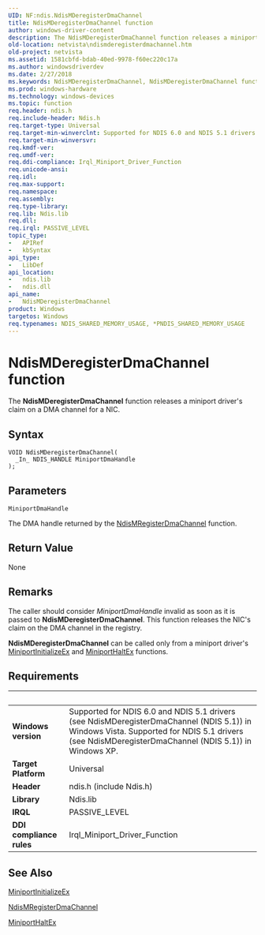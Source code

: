 ```yaml
---
UID: NF:ndis.NdisMDeregisterDmaChannel
title: NdisMDeregisterDmaChannel function
author: windows-driver-content
description: The NdisMDeregisterDmaChannel function releases a miniport driver's claim on a DMA channel for a NIC.
old-location: netvista\ndismderegisterdmachannel.htm
old-project: netvista
ms.assetid: 1581cbfd-bdab-40ed-9978-f60ec220c17a
ms.author: windowsdriverdev
ms.date: 2/27/2018
ms.keywords: NdisMDeregisterDmaChannel, NdisMDeregisterDmaChannel function [Network Drivers Starting with Windows Vista], dma_ref_8babcd45-1946-4928-a0a2-2fc0871b9f90.xml, ndis/NdisMDeregisterDmaChannel, netvista.ndismderegisterdmachannel
ms.prod: windows-hardware
ms.technology: windows-devices
ms.topic: function
req.header: ndis.h
req.include-header: Ndis.h
req.target-type: Universal
req.target-min-winverclnt: Supported for NDIS 6.0 and NDIS 5.1 drivers (see    NdisMDeregisterDmaChannel (NDIS   5.1)) in Windows Vista. Supported for NDIS 5.1 drivers (see    NdisMDeregisterDmaChannel (NDIS   5.1)) in Windows XP.
req.target-min-winversvr: 
req.kmdf-ver: 
req.umdf-ver: 
req.ddi-compliance: Irql_Miniport_Driver_Function
req.unicode-ansi: 
req.idl: 
req.max-support: 
req.namespace: 
req.assembly: 
req.type-library: 
req.lib: Ndis.lib
req.dll: 
req.irql: PASSIVE_LEVEL
topic_type:
-	APIRef
-	kbSyntax
api_type:
-	LibDef
api_location:
-	ndis.lib
-	ndis.dll
api_name:
-	NdisMDeregisterDmaChannel
product: Windows
targetos: Windows
req.typenames: NDIS_SHARED_MEMORY_USAGE, *PNDIS_SHARED_MEMORY_USAGE
---
```



# NdisMDeregisterDmaChannel function
The 
  <b>NdisMDeregisterDmaChannel</b> function releases a miniport driver's claim on a DMA channel for a
  NIC.

## Syntax

````
VOID NdisMDeregisterDmaChannel(
  _In_ NDIS_HANDLE MiniportDmaHandle
);
````

## Parameters

`MiniportDmaHandle`

The DMA handle returned by the 
     <a href="..\ndis\nf-ndis-ndismregisterdmachannel.md">
     NdisMRegisterDmaChannel</a> function.


## Return Value

None

## Remarks

The caller should consider 
    <i>MiniportDmaHandle</i> invalid as soon as it is passed to 
    <b>NdisMDeregisterDmaChannel</b>. This function releases the NIC's claim on the DMA channel in the
    registry.

<b>NdisMDeregisterDmaChannel</b> can be called only from a miniport driver's 
    <a href="..\ndis\nc-ndis-miniport_initialize.md">MiniportInitializeEx</a> and 
    <a href="..\ndis\nc-ndis-miniport_halt.md">MiniportHaltEx</a> functions.

## Requirements
| &nbsp; | &nbsp; |
| ---- |:---- |
| **Windows version** | Supported for NDIS 6.0 and NDIS 5.1 drivers (see    NdisMDeregisterDmaChannel (NDIS   5.1)) in Windows Vista. Supported for NDIS 5.1 drivers (see    NdisMDeregisterDmaChannel (NDIS   5.1)) in Windows XP.  |
| **Target Platform** | Universal |
| **Header** | ndis.h (include Ndis.h) |
| **Library** | Ndis.lib |
| **IRQL** | PASSIVE_LEVEL |
| **DDI compliance rules** | Irql_Miniport_Driver_Function |

## See Also

<a href="..\ndis\nc-ndis-miniport_initialize.md">MiniportInitializeEx</a>



<a href="..\ndis\nf-ndis-ndismregisterdmachannel.md">NdisMRegisterDmaChannel</a>



<a href="..\ndis\nc-ndis-miniport_halt.md">MiniportHaltEx</a>